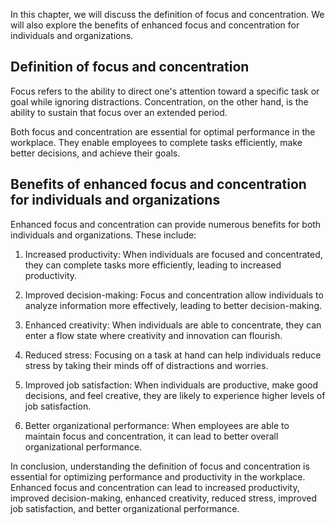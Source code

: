 
In this chapter, we will discuss the definition of focus and concentration. We will also explore the benefits of enhanced focus and concentration for individuals and organizations.

Definition of focus and concentration
-------------------------------------

Focus refers to the ability to direct one's attention toward a specific task or goal while ignoring distractions. Concentration, on the other hand, is the ability to sustain that focus over an extended period.

Both focus and concentration are essential for optimal performance in the workplace. They enable employees to complete tasks efficiently, make better decisions, and achieve their goals.

Benefits of enhanced focus and concentration for individuals and organizations
------------------------------------------------------------------------------

Enhanced focus and concentration can provide numerous benefits for both individuals and organizations. These include:

1. Increased productivity: When individuals are focused and concentrated, they can complete tasks more efficiently, leading to increased productivity.

2. Improved decision-making: Focus and concentration allow individuals to analyze information more effectively, leading to better decision-making.

3. Enhanced creativity: When individuals are able to concentrate, they can enter a flow state where creativity and innovation can flourish.

4. Reduced stress: Focusing on a task at hand can help individuals reduce stress by taking their minds off of distractions and worries.

5. Improved job satisfaction: When individuals are productive, make good decisions, and feel creative, they are likely to experience higher levels of job satisfaction.

6. Better organizational performance: When employees are able to maintain focus and concentration, it can lead to better overall organizational performance.

In conclusion, understanding the definition of focus and concentration is essential for optimizing performance and productivity in the workplace. Enhanced focus and concentration can lead to increased productivity, improved decision-making, enhanced creativity, reduced stress, improved job satisfaction, and better organizational performance.
